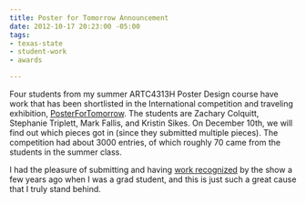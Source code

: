 ```yaml
---
title: Poster for Tomorrow Announcement
date: 2012-10-17 20:23:00 -05:00
tags:
- texas-state
- student-work
- awards

---
```


Four students from my summer ARTC4313H Poster Design course have work that has been shortlisted in the International competition and traveling exhibition, <a href="https://www.posterfortomorrow.org/pages/view/2012_shortlisted_poster_designers">PosterForTomorrow</a>. The students are Zachary Colquitt, Stephanie Triplett, Mark Fallis, and Kristin Sikes. On December 10th, we will find out which pieces got in (since they submitted multiple pieces). The competition had about 3000 entries, of which roughly 70 came from the students in the summer class.

I had the pleasure of submitting and having <a href="https://www.posterfortomorrow.org/en/u/1852">work recognized</a> by the show a few years ago when I was a grad student, and this is just such a great cause that I truly stand behind.
